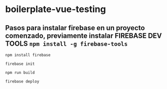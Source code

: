 # boilerplate-vue-testing

## Pasos para instalar firebase en un proyecto comenzado, previamente instalar FIREBASE DEV TOOLS `npm install -g firebase-tools`
```
npm install firebase
```
```
firebase init
```
```
npm run build
```
```
firebase deploy
```


